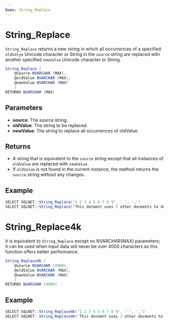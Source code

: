 ```yaml
---
Name: String_Replace
---
```


# String_Replace

`String_Replace` returns a new string in which all occurrences of a specified `oldValye` Unicode character or String in the `source` string are replaced with another specified `newValue` Unicode character or String.

```csharp
String_Replace (
	@source NVARCHAR (MAX),
	@oldValue NVARCHAR (MAX),
	@newValue NVARCHAR (MAX)
	)
RETURNS NVARCHAR (MAX)
```

## Parameters

  - **source**: The source string.
  - **oldValue**: The string to be replaced.
  - **newValue**: The string to replace all occurrences of oldValue.

## Returns

 - A string that is equivalent to the `source` string except that all instances of `oldValue` are replaced with `newValue`. 
 - If `oldValue` is not found in the current instance, the method returns the `source` string without any changes.

## Example

```csharp
SELECT SQLNET::String_Replace('1 2 3 4 5 6 7 8 9', ' ', ',')
SELECT SQLNET::String_Replace('This docment uses 3 other docments to docment the docmentation', 'docment', 'document')
```

# String_Replace4k

It is equivalent to `String_Replace` except no NVARCHAR(MAX) parameters; it can be used when input data will never be over 4000 characters as this function offers better performance.

```csharp
String_Replace4k (
	@source NVARCHAR (4000),
	@oldValue NVARCHAR (MAX),
	@newValue NVARCHAR (MAX)
	)
RETURNS NVARCHAR (4000)
```

## Example

```csharp
SELECT SQLNET::String_Replace4k('1 2 3 4 5 6 7 8 9', ' ', ',')
SELECT SQLNET::String_Replace4k('This docment uses 3 other docments to docment the docmentation', 'docment', 'document')
```